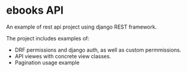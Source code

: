 # ebooks API
An example of rest api project using django REST framework.

The project includes examples of:
* DRF permissions and django auth, as well as custom permmissions.
* API viewes with concrete view classes.
* Pagination usage example
